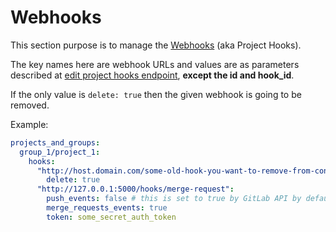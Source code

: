 # Webhooks

This section purpose is to manage the [Webhooks](https://docs.gitlab.com/ee/user/project/integrations/webhooks.html) (aka Project Hooks).

The key names here are webhook URLs and values are as parameters described at [edit project hooks endpoint](https://docs.gitlab.com/ee/api/projects.html#edit-project-hook), **except the id and hook_id**.

If the only value is `delete: true` then the given webhook is going to be removed.

Example:
```yaml
projects_and_groups:
  group_1/project_1:
    hooks:
      "http://host.domain.com/some-old-hook-you-want-to-remove-from-config":
        delete: true
      "http://127.0.0.1:5000/hooks/merge-request":
        push_events: false # this is set to true by GitLab API by default
        merge_requests_events: true
        token: some_secret_auth_token
```
